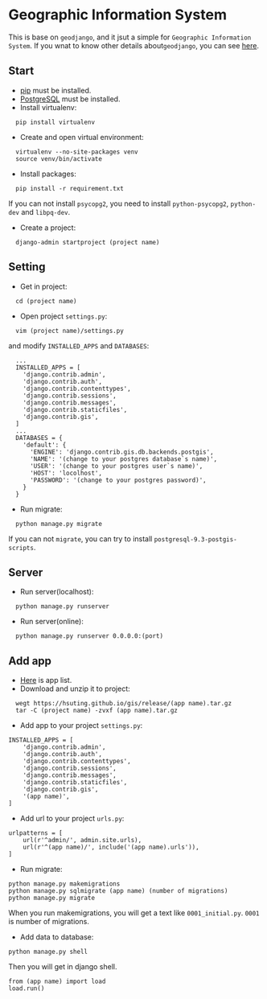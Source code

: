 # Geographic Information System

This is base on `geodjango`, and it jsut a simple for `Geographic Information System`. If you wnat to know other details about`geodjango`, you can see [here](https://docs.djangoproject.com/en/1.9/ref/contrib/gis/).

## Start

- [pip](https://pypi.python.org/pypi/pip) must be installed.
- [PostgreSQL](http://www.postgresql.org) must be installed.
- Install virtualenv:
```
  pip install virtualenv
```

- Create and open virtual environment:
```
  virtualenv --no-site-packages venv
  source venv/bin/activate
```

- Install packages:
```
  pip install -r requirement.txt
```
If you can not install `psycopg2`, you need to install `python-psycopg2`, `python-dev` and `libpq-dev`.

- Create a project:
```
  django-admin startproject (project name)
```

## Setting

- Get in project:
```
  cd (project name)
```

- Open project `settings.py`:
```
  vim (project name)/settings.py
```
and modify `INSTALLED_APPS` and `DATABASES`:
```
  ...
  INSTALLED_APPS = [
    'django.contrib.admin',
    'django.contrib.auth',
    'django.contrib.contenttypes',
    'django.contrib.sessions',
    'django.contrib.messages',
    'django.contrib.staticfiles',
    'django.contrib.gis',
  ]
  ...
  DATABASES = {
    'default': {
      'ENGINE': 'django.contrib.gis.db.backends.postgis',
      'NAME': '(change to your postgres database`s name)',
      'USER': '(change to your postgres user`s name)',
      'HOST': 'locolhost',
      'PASSWORD': '(change to your postgres password)',
    }
  }
```

- Run migrate:
```
  python manage.py migrate
```
If you can not `migrate`, you can try to install `postgresql-9.3-postgis-scripts`.

## Server

- Run server(localhost):
```
  python manage.py runserver
```

- Run server(online):
```
  python manage.py runserver 0.0.0.0:(port)
```

## Add app

- [Here](https://github.com/HsuTing/gis/blob/gh-pages/release/README.md) is app list.
- Download and unzip it to project:
```
  wegt https://hsuting.github.io/gis/release/(app name).tar.gz
  tar -C (project name) -zvxf (app name).tar.gz
```

- Add app to your project `settings.py`:
```
INSTALLED_APPS = [
    'django.contrib.admin',
    'django.contrib.auth',
    'django.contrib.contenttypes',
    'django.contrib.sessions',
    'django.contrib.messages',
    'django.contrib.staticfiles',
    'django.contrib.gis',
    '(app name)',
]
```

- Add url to your project `urls.py`:
```
urlpatterns = [
    url(r'^admin/', admin.site.urls),
    url(r'^(app name)/', include('(app name).urls')),
]
```

- Run migrate:
```
python manage.py makemigrations
python manage.py sqlmigrate (app name) (number of migrations)
python manage.py migrate
```
When you run makemigrations, you will get a text like `0001_initial.py`. `0001` is number of migrations.

- Add data to database:
```
python manage.py shell
```
Then you will get in django shell.
```
from (app name) import load
load.run()
```
